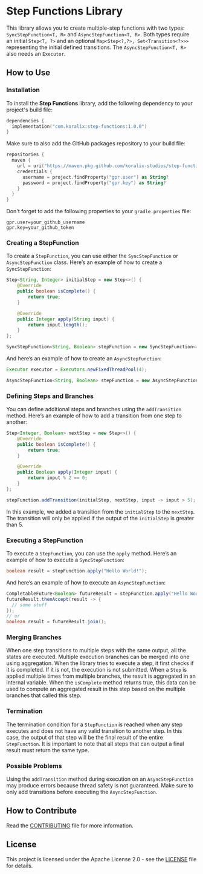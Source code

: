 # Step Functions Library

This library allows you to create multiple-step functions with two types: `SyncStepFunction<T, R>` and `AsyncStepFunction<T, R>`.
Both types require an initial `Step<T, ?>` and an optional `Map<Step<?,?>, Set<Transition<?>>>` representing the initial defined transitions.
The `AsyncStepFunction<T, R>` also needs an `Executor`.

## How to Use

### Installation

To install the **Step Functions** library, add the following dependency to your project's build file:

```kotlin
dependencies {
  implementation("com.koralix:step-functions:1.0.0")
}
```

Make sure to also add the GitHub packages repository to your build file:

```kotlin
repositories {
  maven {
    url = uri("https://maven.pkg.github.com/koralix-studios/step-functions")
    credentials {
      username = project.findProperty("gpr.user") as String?
      password = project.findProperty("gpr.key") as String?
    }
  }
}
```

Don't forget to add the following properties to your `gradle.properties` file:

```properties
gpr.user=your_github_username
gpr.key=your_github_token
```

### Creating a StepFunction

To create a `StepFunction`, you can use either the `SyncStepFunction` or `AsyncStepFunction` class.
Here’s an example of how to create a `SyncStepFunction`:

```java
Step<String, Integer> initialStep = new Step<>() {
    @Override
    public boolean isComplete() {
        return true;
    }

    @Override
    public Integer apply(String input) {
        return input.length();
    }
};

SyncStepFunction<String, Boolean> stepFunction = new SyncStepFunction<>(initialStep);
```

And here’s an example of how to create an `AsyncStepFunction`:

```java
Executor executor = Executors.newFixedThreadPool(4);

AsyncStepFunction<String, Boolean> stepFunction = new AsyncStepFunction<>(initialStep, executor);
```

### Defining Steps and Branches

You can define additional steps and branches using the `addTransition` method.
Here’s an example of how to add a transition from one step to another:

```java
Step<Integer, Boolean> nextStep = new Step<>() {
    @Override
    public boolean isComplete() {
        return true;
    }

    @Override
    public Boolean apply(Integer input) {
        return input % 2 == 0;
    }
};

stepFunction.addTransition(initialStep, nextStep, input -> input > 5);
```

In this example, we added a transition from the `initialStep` to the `nextStep`.
The transition will only be applied if the output of the `initialStep` is greater than 5.

### Executing a StepFunction

To execute a `StepFunction`, you can use the `apply` method.
Here’s an example of how to execute a `SyncStepFunction`:

```java
boolean result = stepFunction.apply("Hello World!");
```

And here’s an example of how to execute an `AsyncStepFunction`:

```java
CompletableFuture<Boolean> futureResult = stepFunction.apply("Hello World!");
futureResult.thenAccept(result -> {
  // some stuff
});
// or
boolean result = futureResult.join();
```

### Merging Branches

When one step transitions to multiple steps with the same output, all the states are executed.
Multiple execution branches can be merged into one using aggregation.
When the library tries to execute a step, it first checks if it is completed. If it is not, the execution is not submitted.
When a `Step` is applied multiple times from multiple branches, the result is aggregated in an internal variable.
When the `isComplete` method returns true, this data can be used to compute an aggregated result in this step based on the multiple branches that called this step.

### Termination

The termination condition for a `StepFunction` is reached when any step executes and does not have any valid transition to another step.
In this case, the output of that step will be the final result of the entire `StepFunction`.
It is important to note that all steps that can output a final result must return the same type.

### Possible Problems

Using the `addTransition` method during execution on an `AsyncStepFunction` may produce errors because thread safety is not guaranteed.
Make sure to only add transitions before executing the `AsyncStepFunction`.

## How to Contribute

Read the [CONTRIBUTING](.github/CONTRIBUTING.md) file for more information.

## License

This project is licensed under the Apache License 2.0 - see the [LICENSE](LICENSE) file for details.